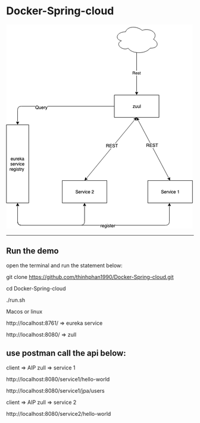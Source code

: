 # Docker-Spring-cloud

![alt text](/IMG/Diagram.png)

---

Run the demo
---------

open the terminal and run the statement below:

git clone https://github.com/thinhphan1990/Docker-Spring-cloud.git

cd Docker-Spring-cloud

./run.sh

Macos or linux  

	

http://localhost:8761/ => eureka service

http://localhost:8080/ => zull



use postman call the api below: 
------------

client => AIP zull  => service 1

http://localhost:8080/service1/hello-world

http://localhost:8080/service1/jpa/users

client => AIP zull  => service 2

http://localhost:8080/service2/hello-world



